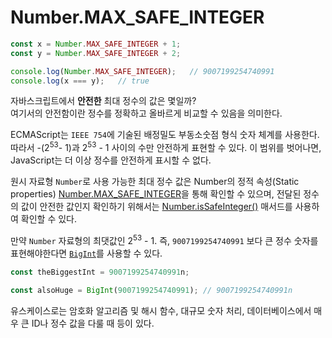 # Number.MAX_SAFE_INTEGER 
```js
const x = Number.MAX_SAFE_INTEGER + 1;
const y = Number.MAX_SAFE_INTEGER + 2;

console.log(Number.MAX_SAFE_INTEGER);   // 9007199254740991
console.log(x === y);   // true
```

자바스크립트에서 **안전한** 최대 정수의 값은 몇일까?  
여기서의 안전함이란 정수를 정확하고 올바르게 비교할 수 있음을 의미한다. 

ECMAScript는 `IEEE 754`에 기술된 배정밀도 부동소숫점 형식 숫자 체계를 사용한다.  
따라서 -(2<sup>53</sup>- 1)과 2<sup>53</sup> - 1 사이의 수만 안전하게 표현할 수 있다. 이 범위를 벗어나면, JavaScript는 더 이상 정수를 안전하게 표시할 수 없다. 

원시 자료형 `Number`로 사용 가능한 최대 정수 값은 Number의 정적 속성(Static properties) [Number.MAX_SAFE_INTEGER](https://developer.mozilla.org/ko/docs/Web/JavaScript/Reference/Global_Objects/Number/MAX_SAFE_INTEGER)을 통해 확인할 수 있으며, 전달된 정수의 값이 안전한 값인지 확인하기 위해서는 [Number.isSafeInteger()](https://developer.mozilla.org/ko/docs/Web/JavaScript/Reference/Global_Objects/Number/isSafeInteger) 매서드를 사용하여 확인할 수 있다. 


만약 `Number` 자료형의 최댓값인 2<sup>53</sup> - 1. 즉, `9007199254740991` 보다 큰 정수 숫자를 표현해야한다면 [`BigInt`](https://developer.mozilla.org/ko/docs/Web/JavaScript/Reference/Global_Objects/BigInt)를 사용할 수 있다. 


```js
const theBiggestInt = 9007199254740991n;

const alsoHuge = BigInt(9007199254740991); // 9007199254740991n
```

유스케이스로는 암호화 알고리즘 및 해시 함수, 대규모 숫자 처리, 데이터베이스에서 매우 큰 ID나 정수 값을 다룰 때 등이 있다. 
